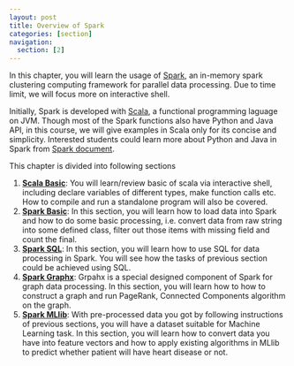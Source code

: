```yaml
---
layout: post
title: Overview of Spark
categories: [section]
navigation:
  section: [2]
---
```


In this chapter, you will learn the usage of [Spark](http://spark.apache.org), an in-memory spark clustering computing framework for parallel data processing. Due to time limit, we will focus more on interactive shell. 

Initially, Spark is developed with [Scala](http://www.scala-lang.org/), a functional programming laguage on JVM. Though most of the Spark functions also have Python and Java API, in this course, we will give examples in Scala only for its concise and simplicity. Interested students could learn more about Python and Java in Spark from [Spark document](https://spark.apache.org/docs/latest/programming-guide.html).

This chapter is divided into following sections

1. **[Scala Basic](scala-basic.html)**: You will learn/review basic of scala via interactive shell, including declare variables of different types, make function calls etc. How to compile and run a standalone program will also be covered.
2. **[Spark Basic](spark-basic.html)**: In this section, you will learn how to load data into Spark and how to do some basic processing, i.e. convert data from raw string into some defined class, filter out those items with missing field and count the final. 
3. **[Spark SQL](spark-sql.html)**: In this section, you will learn how to use SQL for data processing in Spark. You will see how the tasks of previous section could be achieved using SQL.
4. **[Spark Graphx](spark-graphx.html)**: Grpahx is a special designed component of Spark for graph data processing. In this section, you will learn how to how to construct a graph and run PageRank, Connected Components algorithm on the graph.
5. **[Spark MLlib](spark-mllib.html)**: With pre-processed data you got by following instructions of previous sections, you will have a dataset suitable for Machine Learning task. In this section, you will learn how to convert data you have into feature vectors and how to apply existing algorithms in MLlib to predict whether patient will have heart disease or not. 
